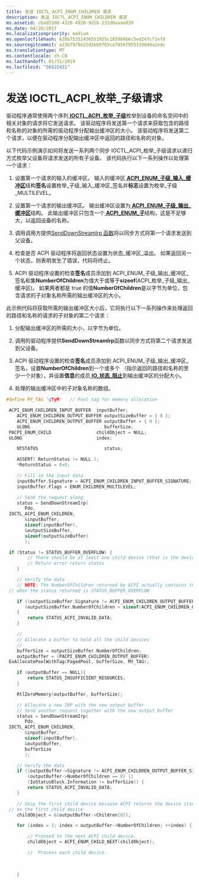 ```yaml
---
title: 发送 IOCTL_ACPI_ENUM_CHILDREN 请求
description: 发送 IOCTL_ACPI_ENUM_CHILDREN 请求
ms.assetid: cbad53dd-4320-4920-9d16-231d0aaae839
ms.date: 04/20/2017
ms.localizationpriority: medium
ms.openlocfilehash: 620b75352436551925c185984b6c5ed24fcf1ef0
ms.sourcegitcommit: a33b7978e22d5bb9f65ca7056f955319049a2e4c
ms.translationtype: MT
ms.contentlocale: zh-CN
ms.lasthandoff: 01/31/2019
ms.locfileid: "56522431"
---
```

# <a name="sending-an-ioctlacpienumchildren-request"></a>发送 IOCTL\_ACPI\_枚举\_子级请求


驱动程序通常使用两个序列[ **IOCTL\_ACPI\_枚举\_子级**](https://msdn.microsoft.com/library/windows/hardware/ff536147)枚举到设备的命名空间中的相关对象的请求将它发送请求。 该驱动程序将发送第一个请求来获取包含的路径和名称的对象的所需的驱动程序分配输出缓冲区的大小。 该驱动程序将发送第二个请求，以便在驱动程序分配输出缓冲区中返回的路径和名称的对象。

以下代码示例演示如何将发送一系列两个同步 IOCTL\_ACPI\_枚举\_子级请求以递归方式枚举父设备将请求发送的所有子设备。 该代码执行以下一系列操作以处理第一个请求：

1.  设置第一个请求的输入的缓冲区。 输入的缓冲区[ **ACPI\_ENUM\_子级\_输入\_缓冲区**](https://msdn.microsoft.com/library/windows/hardware/ff536110)结构**签名**设置枚举\_子级\_输入\_缓冲区\_签名并**标志**设置为枚举\_子级\_MULTILEVEL。

2.  设置第一个请求的输出缓冲区。 输出缓冲区设置为[ **ACPI\_ENUM\_子级\_输出\_缓冲区**](https://msdn.microsoft.com/library/windows/hardware/ff536112)结构。 此输出缓冲区只包含一个[ **ACPI\_ENUM\_子**](https://msdn.microsoft.com/library/windows/hardware/ff536109)结构，这是不足够大，以返回设备的名称。

3.  调用调用方提供[SendDownStreamIrp 函数](senddownstreamirp-function.md)将以同步方式将第一个请求发送到父设备。

4.  检查是否 ACPI 驱动程序将返回状态设置为状态\_缓冲区\_溢出。 如果返回另一个状态，则表明发生了错误，代码将终止。

5.  ACPI 驱动程序设置的检查**签名**成员添加到 ACPI\_ENUM\_子级\_输出\_缓冲区\_签名和集**NumberOfChildren**为值大于或等于**sizeof**(ACPI\_枚举\_子级\_输出\_缓冲区)。 如果两者都是 true 的值**NumberOfChildren**是以字节为单位，包含请求的子对象名称所需的输出缓冲区的大小。

此示例代码将获取所需的输出缓冲区大小后，它将执行以下一系列操作来处理返回的路径和名称的请求的子对象的第二个请求：

1.  分配输出缓冲区的所需的大小，以字节为单位。

2.  调用的驱动程序提供**SendDownStreamIrp**函数以同步方式将第二个请求发送到父设备。

3.  ACPI 驱动程序设置的检查**签名**成员添加到 ACPI\_ENUM\_子级\_输出\_缓冲区\_签名，设置**NumberOfChildren**到一个或多个 （指示返回的路径和名称的至少一个对象），并设置**信息**的成员[ **IO\_状态\_阻止**](https://msdn.microsoft.com/library/windows/hardware/ff550671)到输出缓冲区的分配大小。

4.  处理的输出缓冲区中的子对象名称的数组。

```cpp
#define MY_TAG 'gTyM'   // Pool tag for memory allocation

 ACPI_ENUM_CHILDREN_INPUT_BUFFER  inputBuffer;
    ACPI_ENUM_CHILDREN_OUTPUT_BUFFER outputSizeBuffer = { 0 };
    ACPI_ENUM_CHILDREN_OUTPUT_BUFFER outputBuffer = { 0 };
    ULONG                            bufferSize;
 PACPI_ENUM_CHILD                 childObject = NULL;
 ULONG                            index;

    NTSTATUS                         status;

    ASSERT( ReturnStatus != NULL );
    *ReturnStatus = 0x0;

    // Fill in the input data
    inputBuffer.Signature = ACPI_ENUM_CHILDREN_INPUT_BUFFER_SIGNATURE;
    inputBuffer.Flags = ENUM_CHILDREN_MULTILEVEL;

    // Send the request along
    status = SendDownStreamIrp(
       Pdo,
 IOCTL_ACPI_ENUM_CHILDREN,
       &inputBuffer,
       sizeof(inputBuffer),
       &outputSizeBuffer,
       sizeof(outputSizeBuffer)
       );

 if (Status != STATUS_BUFFER_OVERFLOW) {
        // There should be at least one child device (that is the device itself)
        // Return error return status
    }

    // Verify the data
    // NOTE: The NumberOfChildren returned by ACPI actually contains the required size
 // when the status returned is STATUS_BUFFER_OVERFLOW 

    if ((outputSizeBuffer.Signature != ACPI_ENUM_CHILDREN_OUTPUT_BUFFER_SIGNATURE) ||
       (outputSizeBuffer.NumberOfChildren < sizeof(ACPI_ENUM_CHILDREN_OUTPUT_BUFFER)))
    {
        return STATUS_ACPI_INVALID_DATA;
    }

    //
    // Allocate a buffer to hold all the child devices
    //
    bufferSize = outputSizeBuffer.NumberOfChildren;
    outputBuffer = (PACPI_ENUM_CHILDREN_OUTPUT_BUFFER)
 ExAllocatePoolWithTag(PagedPool, bufferSize, MY_TAG);

    if (outputBuffer == NULL){
        return STATUS_INSUFFICIENT_RESOURCES;
    }

    RtlZeroMemory(outputBuffer, bufferSize);

    // Allocate a new IRP with the new output buffer
    // Send another request together with the new output buffer
    status = SendDownStreamIrp(
       Pdo,
 IOCTL_ACPI_ENUM_CHILDREN,
       &inputBuffer,
       sizeof(inputBuffer),
       &outputBuffer,
       bufferSize
       );

    // Verify the data
    if ((outputBuffer->Signature != ACPI_ENUM_CHILDREN_OUTPUT_BUFFER_SIGNATURE) ||
        (outputBuffer->NumberOfChildren == 0) ||
        (IoStatusBlock.Information != bufferSize)) {
        return STATUS_ACPI_INVALID_DATA;
    }

    // Skip the first child device because ACPI returns the device itself 
 // as the first child device
    childObject = &(outputBuffer->Children[0]);

    for (index = 1; index < outputBuffer->NumberOfChildren; ++index) {

        // Proceed to the next ACPI child device. 
        childObject = ACPI_ENUM_CHILD_NEXT(childObject);

        //  Process each child device.
 
 
 
    }
```

 

 





